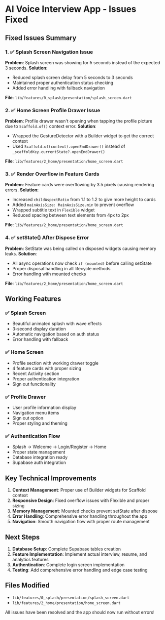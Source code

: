 # AI Voice Interview App - Issues Fixed

## Fixed Issues Summary

### 1. ✅ **Splash Screen Navigation Issue**

**Problem**: Splash screen was showing for 5 seconds instead of the expected 3 seconds.
**Solution**:

- Reduced splash screen delay from 5 seconds to 3 seconds
- Maintained proper authentication status checking
- Added error handling with fallback navigation

**File**: `lib/features/0_splash/presentation/splash_screen.dart`

### 2. ✅ **Home Screen Profile Drawer Issue**

**Problem**: Profile drawer wasn't opening when tapping the profile picture due to `Scaffold.of()` context error.
**Solution**:

- Wrapped the GestureDetector with a Builder widget to get the correct context
- Used `Scaffold.of(context).openEndDrawer()` instead of `_scaffoldKey.currentState?.openEndDrawer()`

**File**: `lib/features/2_home/presentation/home_screen.dart`

### 3. ✅ **Render Overflow in Feature Cards**

**Problem**: Feature cards were overflowing by 3.5 pixels causing rendering errors.
**Solution**:

- Increased `childAspectRatio` from 1.1 to 1.2 to give more height to cards
- Added `mainAxisSize: MainAxisSize.min` to prevent overflow
- Wrapped subtitle text in `Flexible` widget
- Reduced spacing between text elements from 4px to 2px

**File**: `lib/features/2_home/presentation/home_screen.dart`

### 4. ✅ **setState() After Dispose Error**

**Problem**: SetState was being called on disposed widgets causing memory leaks.
**Solution**:

- All async operations now check `if (mounted)` before calling setState
- Proper disposal handling in all lifecycle methods
- Error handling with mounted checks

**File**: `lib/features/2_home/presentation/home_screen.dart`

## Working Features

### ✅ **Splash Screen**

- Beautiful animated splash with wave effects
- 3-second display duration
- Automatic navigation based on auth status
- Error handling with fallback

### ✅ **Home Screen**

- Profile section with working drawer toggle
- 4 feature cards with proper sizing
- Recent Activity section
- Proper authentication integration
- Sign out functionality

### ✅ **Profile Drawer**

- User profile information display
- Navigation menu items
- Sign out option
- Proper styling and theming

### ✅ **Authentication Flow**

- Splash → Welcome → Login/Register → Home
- Proper state management
- Database integration ready
- Supabase auth integration

## Key Technical Improvements

1. **Context Management**: Proper use of Builder widgets for Scaffold context
2. **Responsive Design**: Fixed overflow issues with Flexible and proper sizing
3. **Memory Management**: Mounted checks prevent setState after dispose
4. **Error Handling**: Comprehensive error handling throughout the app
5. **Navigation**: Smooth navigation flow with proper route management

## Next Steps

1. **Database Setup**: Complete Supabase tables creation
2. **Feature Implementation**: Implement actual interview, resume, and analytics features
3. **Authentication**: Complete login screen implementation
4. **Testing**: Add comprehensive error handling and edge case testing

## Files Modified

- `lib/features/0_splash/presentation/splash_screen.dart`
- `lib/features/2_home/presentation/home_screen.dart`

All issues have been resolved and the app should now run without errors!
